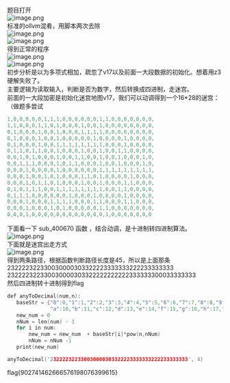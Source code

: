 题目打开<br />![image.png](https://cdn.nlark.com/yuque/0/2022/png/26491147/1652005920587-6d999422-f28f-4f09-88bf-84b34d5a57a9.png)<br />标准的ollvm混肴，用脚本两次去除<br />![image.png](https://cdn.nlark.com/yuque/0/2022/png/26491147/1652006630324-dce4354c-1908-4761-8118-6035e5b03587.png#)<br />![image.png](https://cdn.nlark.com/yuque/0/2022/png/26491147/1652006646377-38a4a7fc-9b85-4a15-8bba-a37b906b748d.png#)<br />得到正常的程序<br />![image.png](https://cdn.nlark.com/yuque/0/2022/png/26491147/1652006747816-52744b71-6172-431f-b02e-d7ac3bc8c87c.png)<br />![image.png](https://cdn.nlark.com/yuque/0/2022/png/26491147/1652006827397-2b1f9502-ab97-42a0-8bb7-a610ab8422a9.png)<br />初步分析是以为多项式相加，疏忽了v17以及前面一大段数据的初始化。想着用z3硬解失败了。<br />主要逻辑为读取输入，判断是否为数字，然后转换成四进制，走迷宫。<br />前面的一大段加密是初始化迷宫地图v17，我们可以动调得到一个16*28的迷宫：（做题多尝试
```cpp
1,0,0,0,0,0,1,1,1,0,0,0,0,0,0,1,1,0,0,0,0,0,0,0,
1,1,0,0,0,1,1,0,1,0,0,0,1,0,0,1,0,0,0,0,0,0,0,0,
0,1,0,0,0,1,0,0,1,0,0,0,1,1,1,1,0,0,0,0,0,0,0,0,
0,1,0,0,0,1,0,0,1,0,0,0,0,0,1,0,0,0,0,1,0,0,0,0,
0,1,0,0,0,1,0,0,1,1,1,1,1,1,1,1,0,0,0,1,0,0,0,0,
0,1,1,0,1,1,0,0,1,0,0,0,1,0,0,1,0,0,1,1,0,0,0,0,
0,0,1,0,1,0,0,0,1,0,0,1,1,0,0,1,0,0,1,0,0,0,1,0,
0,0,1,1,1,0,0,0,1,0,1,1,0,0,0,1,0,0,1,0,0,0,1,0,
0,0,0,1,0,0,0,0,1,0,0,0,0,0,0,1,1,1,1,1,1,1,1,1,
0,0,0,1,0,0,1,0,1,0,0,0,1,1,0,1,0,0,0,0,1,0,0,0,
0,0,0,1,0,1,1,0,1,0,0,0,1,0,0,1,0,0,0,1,1,0,0,0,
0,1,0,1,1,1,0,0,1,1,1,1,1,1,1,1,0,0,1,1,0,0,0,0,
0,1,1,1,0,0,0,0,0,0,1,0,0,0,1,0,0,0,0,1,0,0,0,0,
0,0,0,1,0,0,0,1,1,1,1,0,0,0,1,1,0,0,0,1,1,0,0,0,
0,0,0,1,0,0,0,1,0,1,0,0,0,0,0,1,1,0,0,0,0,0,0,0,
0,0,0,1,0,0,0,0,0,0,0,0,0,0,0,0,1,0,0,0,0,0,0,0
```
下面看一下 sub_400670 函数 ，结合动调，是十进制转四进制算法。<br />![image.png](https://cdn.nlark.com/yuque/0/2022/png/26491147/1652009917144-9ec89658-4e5c-4b4b-925f-71e90f22ee4d.png#)<br />下面就是迷宫出走方式<br />![image.png](https://cdn.nlark.com/yuque/0/2022/png/26491147/1652010027376-bf5e9f92-a8a2-4c64-bab7-162bc7e5fcad.png)<br />得到两条路径，根据函数判断路径长度是45，所以是上面那条<br />232222322330030000303322223333333222233333333<br />232222322330030000303322222222222333333300033333333<br />然后四进制转十进制得到flag
```cpp
def anyToDecimal(num,n):
   baseStr = {"0":0,"1":1,"2":2,"3":3,"4":4,"5":5,"6":6,"7":7,"8":8,"9":9,
              "a":10,"b":11,"c":12,"d":13,"e":14,"f":15,"g":16,"h":17,"i":18,"j":19}
   new_num = 0
   nNum = len(num) - 1
   for i in num:
       new_num = new_num  + baseStr[i]*pow(n,nNum)
       nNum = nNum -1
   print(new_num)

anyToDecimal('232222322330030000303322223333333222233333333', 4)
```
 flag{902741462666576198076399615}
